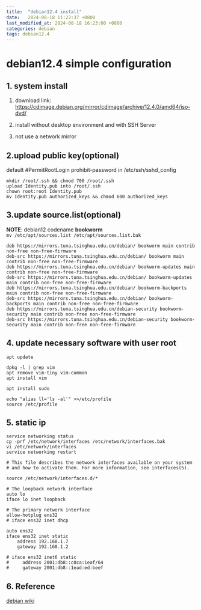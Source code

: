 ```yaml
---
title:  "debian12.4 install"
date:   2024-08-18 11:22:37 +0800
last_modified_at: 2024-08-18 16:23:00 +0800
categories: debian
tags: debian12.4
---
```


# debian12.4 simple configuration  

## 1. system install  
1) download link: https://cdimage.debian.org/mirror/cdimage/archive/12.4.0/amd64/iso-dvd/  

2) install without desktop environment and with SSH Server  

3) not use a network mirror  

## 2.upload public key(optional)  
default #PermitRootLogin prohibit-password in /etc/ssh/sshd_config  
```
mkdir /root/.ssh && chmod 700 /root/.ssh  
upload Identity.pub into /root/.ssh  
chown root:root Identity.pub  
mv Identity.pub authorized_keys && chmod 600 authorized_keys  
```

## 3.update source.list(optional)  
**NOTE**: debian12 codename **bookworm**  
`mv /etc/apt/sources.list /etc/apt/sources.list.bak`  
```
deb https://mirrors.tuna.tsinghua.edu.cn/debian/ bookworm main contrib non-free non-free-firmware
deb-src https://mirrors.tuna.tsinghua.edu.cn/debian/ bookworm main contrib non-free non-free-firmware
deb https://mirrors.tuna.tsinghua.edu.cn/debian/ bookworm-updates main contrib non-free non-free-firmware
deb-src https://mirrors.tuna.tsinghua.edu.cn/debian/ bookworm-updates main contrib non-free non-free-firmware
deb https://mirrors.tuna.tsinghua.edu.cn/debian/ bookworm-backports main contrib non-free non-free-firmware
deb-src https://mirrors.tuna.tsinghua.edu.cn/debian/ bookworm-backports main contrib non-free non-free-firmware
deb https://mirrors.tuna.tsinghua.edu.cn/debian-security bookworm-security main contrib non-free non-free-firmware
deb-src https://mirrors.tuna.tsinghua.edu.cn/debian-security bookworm-security main contrib non-free non-free-firmware
```

## 4. update necessary software with user root  
```
apt update  

dpkg -l | grep vim  
apt remove vim-tiny vim-common  
apt install vim  

apt install sudo

echo "alias ll='ls -al'" >>/etc/profile
source /etc/profile
```

## 5. static ip  
`service networking status`  
`cp -prf /etc/network/interfaces /etc/network/interfaces.bak`  
`vi /etc/network/interfaces`  
`service networking restart`  

```
# This file describes the network interfaces available on your system
# and how to activate them. For more information, see interfaces(5).

source /etc/network/interfaces.d/*

# The loopback network interface
auto lo
iface lo inet loopback

# The primary network interface
allow-hotplug ens32
# iface ens32 inet dhcp

auto ens32
iface ens32 inet static
    address 192.168.1.7
    gateway 192.168.1.2

# iface ens32 inet6 static
#     address 2001:db8::c0ca:1eaf/64
#     gateway 2001:db8::1ead:ed:beef
```

## 6. Reference  
[debian wiki](https://wiki.debian.org/NetworkConfiguration#Starting_and_Stopping_Interfaces)  